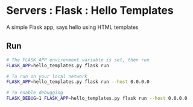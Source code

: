 # Servers : Flask : Hello Templates

A simple Flask app, says hello using HTML templates

## Run

```bash
# The FLASK_APP environment variable is set, then run
FLASK_APP=hello_templates.py flask run

# To run on your local network
FLASK_APP=hello_templates.py flask run --host 0.0.0.0

# To enable debugging
FLASK_DEBUG=1 FLASK_APP=hello_templates.py flask run --host 0.0.0.0
```

